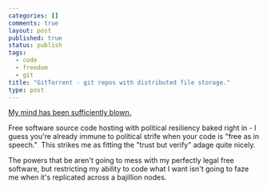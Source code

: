 ```yaml
--- 
categories: []
comments: true
layout: post
published: true
status: publish
tags: 
  - code
  - freedom
  - git
title: "GitTorrent - git repos with distributed file storage."
type: post
---
```

<a href="http://advogato.org/article/994.html">My mind has been sufficiently blown.</a>

Free software source code hosting with political resiliency baked right in - I guess you're already immune to political strife when your code is "free as in speech."  This strikes me as fitting the "trust but verify" adage quite nicely.

The powers that be aren't going to mess with my perfectly legal free software, but <caveats status="applied">restricting my ability to code what I want isn't going to faze me when it's replicated across a bajillion nodes. </caveats>
